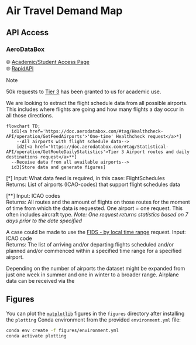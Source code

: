 # Air Travel Demand Map

## API Access

### AeroDataBox

🌐 [Academic/Student Access Page](https://aerodatabox.com/students/) \
🌐 [RapidAPI](https://rapidapi.com/hub)

> [!NOTE]
> 50k requests to [Tier 3](https://rapidapi.com/aedbx-aedbx/api/aerodatabox/pricing) has been granted to us for academic use.

We are looking to extract the flight schedule data from all possible airports. This includes where flights are going and how many flights a day occur in all those directions.

```mermaid
flowchart TD;
  id1[<a href='https://doc.aerodatabox.com/#tag/Healthcheck-API/operation/GetFeedAirports'>'One-time' Healthcheck request</a>*]
	--All airports with flight schedule data--> 
	id2[<a href='https://doc.aerodatabox.com/#tag/Statistical-API/operation/GetRouteDailyStatistics'>Tier 3 Airport routes and daily destinations request</a>**]
  --Receive data from all available airports--> 
  id3[Store data and generate figures]

```
[*] Input: What data feed is required, in this case: FlightSchedules  
Returns: List of airports (ICAO-codes) that support flight schedules data  

[**] Input: ICAO codes  
Returns: All routes and the amount of flights on those routes for the moment of time from which the data is requested. One airport = one request. This often includes aircraft type. _Note: One request returns statistics based on 7 days prior to the date specified_

A case could be made to use the [FIDS - by local time range](https://doc.aerodatabox.com/#tag/Flight-API/operation/GetAirportFlights) request. 
Input: ICAO code  
Returns: The list of arriving and/or departing flights scheduled and/or planned and/or commenced within a specified time range for a specified airport.

Depending on the number of airports the dataset might be expanded from just one week in summer and one in winter to a broader range.
Airplane data can be received via the 

## Figures

You can plot the [`matplotlib`](https://matplotlib.org) figures in the `figures` directory after installing the `plotting` Conda environment from the provided `environment.yml` file:

```bash
conda env create -f figures/environment.yml
conda activate plotting
```